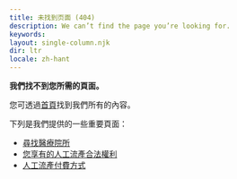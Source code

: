 ```yaml
---
title: 未找到页面 (404) 
description: We can’t find the page you’re looking for. 
keywords: 
layout: single-column.njk
dir: ltr
locale: zh-hant
---
```

**我們找不到您所需的頁面。**

您可透過[首頁](/zh-hant/)找到我們所有的內容。

下列是我們提供的一些重要頁面：

- [尋找醫療院所](/zh-hant/find-a-provider)
- [您享有的人工流產合法權利](/zh-hant/your-rights/your-privacy/)
- [人工流產付費方式](/zh-hant/getting-an-abortion/how-to-pay-for-an-abortion/)
